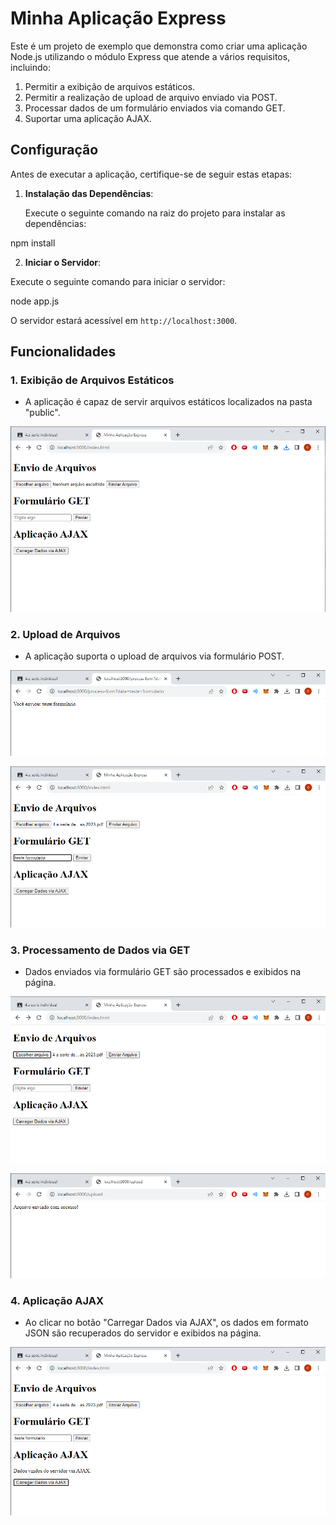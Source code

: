 # Minha Aplicação Express

Este é um projeto de exemplo que demonstra como criar uma aplicação Node.js utilizando o módulo Express que atende a vários requisitos, incluindo:

1. Permitir a exibição de arquivos estáticos.
2. Permitir a realização de upload de arquivo enviado via POST.
3. Processar dados de um formulário enviados via comando GET.
4. Suportar uma aplicação AJAX.

## Configuração

Antes de executar a aplicação, certifique-se de seguir estas etapas:

1. **Instalação das Dependências**:

   Execute o seguinte comando na raiz do projeto para instalar as dependências:

npm install


2. **Iniciar o Servidor**:

Execute o seguinte comando para iniciar o servidor:

node app.js


O servidor estará acessível em `http://localhost:3000`.

## Funcionalidades

### 1. Exibição de Arquivos Estáticos

- A aplicação é capaz de servir arquivos estáticos localizados na pasta "public".

![Exibição de Arquivos Estáticos](https://github.com/cauemguimaraes/CSI_26/blob/main/4_serie_NODE/minha_aplicacao_express/images/image1.png)

### 2. Upload de Arquivos

- A aplicação suporta o upload de arquivos via formulário POST.

![Upload de Arquivos](https://github.com/cauemguimaraes/CSI_26/blob/main/4_serie_NODE/minha_aplicacao_express/images/image2.png)

![Upload de Arquivos](https://github.com/cauemguimaraes/CSI_26/blob/main/4_serie_NODE/minha_aplicacao_express/images/image3.png)
### 3. Processamento de Dados via GET

- Dados enviados via formulário GET são processados e exibidos na página.

![Processamento de Dados via GET](https://github.com/cauemguimaraes/CSI_26/blob/main/4_serie_NODE/minha_aplicacao_express/images/image4.png)

![Processamento de Dados via GET](https://github.com/cauemguimaraes/CSI_26/blob/main/4_serie_NODE/minha_aplicacao_express/images/image5.png)

### 4. Aplicação AJAX

- Ao clicar no botão "Carregar Dados via AJAX", os dados em formato JSON são recuperados do servidor e exibidos na página.

![Aplicação AJAX](https://github.com/cauemguimaraes/CSI_26/blob/main/4_serie_NODE/minha_aplicacao_express/images/image6.png)






